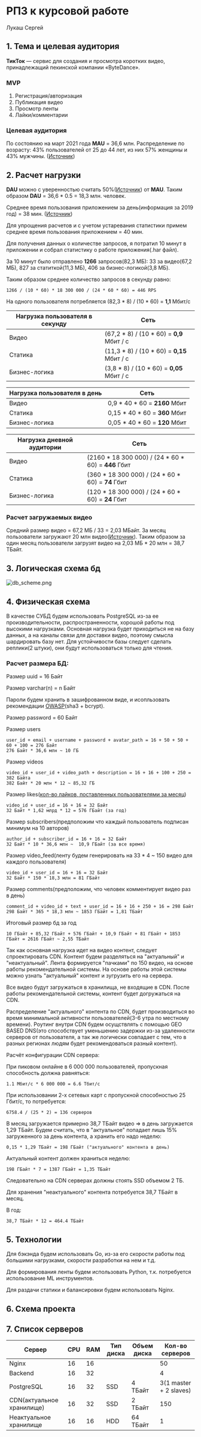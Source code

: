 # РПЗ к курсовой работе

Лукаш Сергей

## 1. Тема и целевая аудитория

<B>ТикТок</B> — сервис для создания и просмотра коротких видео, принадлежащий пекинской компании «ByteDance».

### MVP

1. Регистрация/авторизация
2. Публикация видео
3. Просмотр ленты
4. Лайки/комментарии

### Целевая аудитория

По состоянию на март 2021 года **MAU** = 36,6 млн. Распределение по возрасту: 43% пользователей от 25 до 44 лет, из них 57% женщины и 43% мужчины. ([Источник](https://t.me/odigital/1329/))

## 2. Расчет нагрузки

**DAU** можно с уверенностью считать 50%([Источник](http://appbrain.ru/osnovnyie-metriki-effektivnosti-mobilnoy-reklamyi/)) от **MAU**. Таким образом **DAU** = 36,6 * 0.5 = 18,3 млн. человек.

Среднее время пользования приложением за день(информация за 2019 год) = 38 мин. ([Источник](https://tiktok-wiki.com/statistika-tik-tok.html))

Для упрощения расчетов и с учетом устаревания статистики примем среднее время пользования приложением = 40 мин.

Для получения данных о количестве запросов, я потратил 10 минут в приложении и собрал статистику о работе приложения(.har файл).

За 10 минут было отправлено **1266** запросов(82,3 МБ): 33 за видео(67,2 МБ), 827 за статиткой(11,3 МБ), 406 за бизнес-логикой(3,8 МБ).

Таким образом среднее количество запросов в секунду равно:

```
1266 / (10 * 60) * 18 300 000 / (24 * 60 * 60) = 446 RPS
```

На одного пользователя потребляется (82,3 * 8) / (10 * 60) = **1,1** Мбит/с 

Нагрузка пользователя в секунду | Сеть 
---                             | ---
Видео                           | (67,2 * 8) / (10 * 60) = **0,9** Мбит / с 
Статика                         | (11,3 * 8) / (10 * 60) = **0,15** Мбит / с 
Бизнес-логика                   | (3,8 * 8) / (10 * 60) = **0,05** Мбит / с

Нагрузка пользователя в день    | Сеть 
---                             | ---
Видео                           | 0,9 * 40 * 60 = **2160** Мбит
Статика                         | 0,15 * 40 * 60 = **360** Мбит
Бизнес-логика                   | 0,05 * 40 * 60 = **120** Мбит

Нагрузка дневной аудитории      | Сеть 
---                             | ---
Видео                           | (2160 * 18 300 000) / (24 * 60 * 60) = **446** Гбит
Статика                         | (360 * 18 300 000) / (24 * 60 * 60) = **74** Гбит
Бизнес-логика                   | (120 * 18 300 000) / (24 * 60 * 60) = **24** Гбит

### Расчет загружаемых видео

Средний размер видео = 67,2 МБ / 33 = 2,03 МБайт. За месяц пользователи загружают 20 млн видео([Источник](https://news.cpa.ru/tiktok-showed-audience-statistics/)). Таким образом за один месяц пользователи загрузят видео на 2,03 МБ * 20 млн = 38,7 ТБайт.

## 3. Логическая схема бд

![db_scheme.png](db_scheme.png)

## 4. Физическая схема

В качестве СУБД будем использовать PostgreSQL из-за ее производительности, распространенности, хорошой работы под высокими нагрузками. Основная нагрузка будет приходиться не на базу данных, а на каналы связи для доставки видео, поэтому смысла шардировать базу нет. Для устойчивости базы следует сделать реплики(2 штуки), они будут использоваться только для чтения.

### Расчет размера БД:

Размер uuid = 16 Байт

Размер varchar(n) = n Байт

Пароли будем хранить в зашифрованном виде, и исопльзовать рекомендации [OWASP](https://cheatsheetseries.owasp.org/cheatsheets/Password_Storage_Cheat_Sheet.html)(sha3 + bcrypt).

Размер password = 60 Байт

Размер users
```
user_id + email + username + password + avatar_path = 16 + 50 + 50 + 60 + 100 = 276 Байт
276 Байт * 36,6 млн ~ 10 ГБ
```

Размер videos
```
video_id + user_id + video_path + description = 16 + 16 + 100 + 250 = 382 Байта
382 Байт * 20 млн * 12 ~ 85,32 ГБ
```

Размер likes([кол-во лайков, поставленных пользователями за месяц](https://news.cpa.ru/tiktok-showed-audience-statistics/))
```
video_id + user_id = 16 + 16 = 32 Байт
32 Байт * 1,62 млрд * 12 = 576 ГБайт (за год)
```

Размер subscribers(предположим что каждый пользователь подписан минимум на 10 авторов)
```
author_id + subscriber_id = 16 + 16 = 32 Байт
32 Байт * 10 * 36,6 млн ~  10,9 ГБайт (за все время)
```

Размер video_feed(ленту будем генерировать на 33 * 4 ~ 150 видео для каждого пользователя)
```
video_id + user_id = 16 + 16 = 32 Байт
32 Байт * 150 * 18,3 млн = 81 ГБайт
```

Размер comments(предположим, что человек комментирует видео раз в день)
```
comment_id + video_id + text + user_id = 16 + 16 + 250 + 16 = 298 Байт
298 Байт * 365 * 18,3 млн ~ 1853 ГБайт = 1,81 ТБайт 
```

Итоговый размер бд за год
```
10 ГБайт + 85,32 ГБайт + 576 ГБайт + 10,9 ГБайт + 81 ГБайт + 1853 ГБайт = 2616 ГБайт ~ 2,55 ТБайт
```

Так как основная нагрузка идет на видео контент, следует спроектировать CDN. Контент будем разделяться на "актуальный" и "неактуальный". Лента формируется "пачками" по 150 видео, на основе работы рекомендательной системы. На основе работы этой системы можно узнать "актуальный" контент и зугрузить его на сервера.

Все видео будут загружаться в хранилища, не входящие в CDN. После работы рекомендательной системы, контент будет догружаться на CDN.

Распределение "актуального" контента по CDN, будет производиться во время минимальной активности пользователей(3-6 утра по местному времени). Роутинг внутри CDN будем осущствлять с помощью GEO BASED DNS(это способствует уменьшению задержки из-за удаленности серверов от пользователя, а так же логически совпадает с тем, что в разных регионах людям будет рекомендоваться разный контент).

Расчёт конфигурации CDN сервера:

При пиковом онлайне в 6 000 000 пользователей, пропускная способность должна равняться:

```
1.1 Мбит/с * 6 000 000 = 6.6 Тбит/c
```

При использовании 2-х сетевых карт с пропускной способностью 25 Гбит/c, то потребуется:

```
6758.4 / (25 * 2) = 136 серверов
```

В месяц загружается примерно 38,7 ТБайт видео => в день загружается 1,29 ТБайт. Будем считать, что в "актуальное" попадает лишь 15% загруженного за день контента, а хранить его надо неделю:

```
0,15 * 1,29 ТБайт = 198 ГБайт ("актуального" контента в день)
```

Актуальный контент должен храниться неделю:

```
198 ГБайт * 7 = 1387 ГБайт = 1,35 ТБайт
```

Следовательно на CDN серверах должны стоять SSD объемом 2 ТБ.

Для хранения "неактуального" контента потребуется 38,7 ТБайт в месяц.

В год:

```
38,7 ТБайт * 12 = 464.4 ТБайт
```

## 5. Технологии

Для бэкэнда будем использовать Go, из-за его скорости работы под большими нагрузками, скорости разработки на нем и т.д.

Для формирования ленты будем использовать Python, т.к. потребуется использование ML инструментов.

Для раздачи статики и балансировки будем использовать Nginx.

## 6. Схема проекта

## 7. Список серверов

Сервер                      |CPU    |RAM    |Тип диска  |Объем диска    |Кол-во серверов
---                         |---    |---    |---        |---            |---    
Nginx                       |16     |16     |           |               |50
Backend                     |16     |32     |           |               |4
PostgreSQL                  |16     |32     |SSD        |4 ТБайт        |3(1 master + 2 slaves)
CDN(актуальное хранилище)   |16     |32     |SSD        |2 ТБайт        |150
Неактуальное хранилище      |16     |16     |HDD        |64 ТБайт       |1